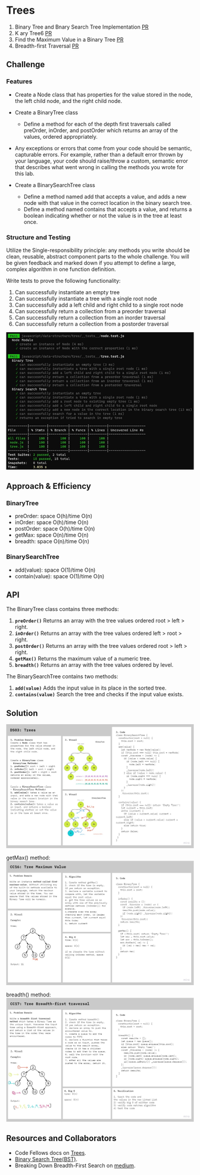 # Trees

1. Binary Tree and Bnary Search Tree Implementation [PR](https://github.com/afnandamra/data-structures-and-algorithms/pull/27)
2. K ary Tree6 [PR](https://github.com/afnandamra/data-structures-and-algorithms/pull/28)
3. Find the Maximum Value in a Binary Tree [PR](https://github.com/afnandamra/data-structures-and-algorithms/pull/29)
4. Breadth-first Traversal [PR](https://github.com/afnandamra/data-structures-and-algorithms/pull/30)

## Challenge

### Features

- Create a Node class that has properties for the value stored in the node, the left child node, and the right child node.
- Create a BinaryTree class
    - Define a method for each of the depth first traversals called preOrder, inOrder, and postOrder which returns an array of the values, ordered appropriately.

- Any exceptions or errors that come from your code should be semantic, capturable errors. For example, rather than a default error thrown by your language, your code should raise/throw a custom, semantic error that describes what went wrong in calling the methods you wrote for this lab.

- Create a BinarySearchTree class
    - Define a method named add that accepts a value, and adds a new node with that value in the correct location in the binary search tree.
    - Define a method named contains that accepts a value, and returns a boolean indicating whether or not the value is in the tree at least once.

### Structure and Testing

Utilize the Single-responsibility principle: any methods you write should be clean, reusable, abstract component parts to the whole challenge. You will be given feedback and marked down if you attempt to define a large, complex algorithm in one function definition.

Write tests to prove the following functionality:

1. Can successfully instantiate an empty tree
2. Can successfully instantiate a tree with a single root node
3. Can successfully add a left child and right child to a single root node
4. Can successfully return a collection from a preorder traversal
5. Can successfully return a collection from an inorder traversal
6. Can successfully return a collection from a postorder traversal

![trees-test](../assets/trees-test.jpg)

## Approach & Efficiency

### BinaryTree
- preOrder: space O(h)/time O(n)
- inOrder: space O(h)/time O(n)
- postOrder: space O(h)/time O(n)
- getMax: space O(n)/time O(n)
- breadth: space O(n)/time O(n)

### BinarySearchTree
- add(value): space O(1)/time O(n)
- contain(value): space O(1)/time O(n)


## API

<!-- Description of each method publicly available to your Linked List -->

The BinaryTree class contains three methods:

1. **`preOrder()`** Returns an array with the tree values ordered root > left > right.
2. **`inOrder()`** Returns an array with the tree values ordered left > root > right.
3. **`postOrder()`** Returns an array with the tree values ordered root > left > right.
4. **`getMax()`** Returns the maximum value of a numeric tree.
5. **`breadth()`** Returns an array with the tree values ordered by level.

The BinarySearchTree contains two methods:
1. **`add(value)`** Adds the input value in its place in the sorted tree.
2. **`contains(value)`** Search the tree and checks if the input value exists.


## Solution

![image](../assets/DS06.jpg)

getMax() method: 
![image](../assets/CC16.jpg)

breadth() method: 
![image](../assets/CC17.jpg)

## Resources and Collaborators

- Code Fellows docs on [Trees](https://codefellows.github.io/common_curriculum/data_structures_and_algorithms/Code_401/class-15/resources/Trees.html).
- [Binary Search Tree(BST)](https://www.programiz.com/dsa/binary-search-tree).
- Breaking Down Breadth-First Search on [medium](https://medium.com/basecs/breaking-down-breadth-first-search-cebe696709d9#:~:text=Breadth%2Dfirst%20search%20involves%20search,traverse%20through%20the%20grandchildren%20nodes.).